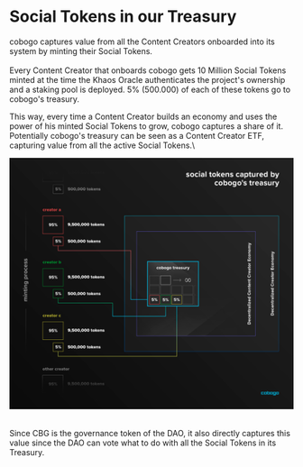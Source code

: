 # Social Tokens in our Treasury

cobogo captures value from all the Content Creators onboarded into its system by minting their Social Tokens.\
\
Every Content Creator that onboards cobogo gets 10 Million Social Tokens minted at the time the Khaos Oracle authenticates the project's ownership and a staking pool is deployed. 5% (500.000) of each of these tokens go to cobogo's treasury.

This way, every time a Content Creator builds an economy and uses the power of his minted Social Tokens to grow, cobogo captures a share of it. Potentially cobogo's treasury can be seen as a Content Creator ETF, capturing value from all the active Social Tokens.\


![](<../../.gitbook/assets/treasury (1).png>)

\
Since CBG is the governance token of the DAO, it also directly captures this value since the DAO can vote what to do with all the Social Tokens in its Treasury.
